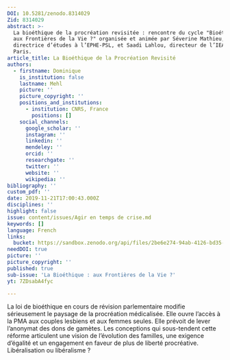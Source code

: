 ```yaml
---
DOI: 10.5281/zenodo.8314029
Zid: 8314029
abstract: >-
  La bioéthique de la procréation revisitée : rencontre du cycle "Bioéthique :
  aux Frontières de la Vie ?" organisée et animée par Séverine Mathieu,
  directrice d’études à l’EPHE-PSL, et Saadi Lahlou, directeur de l’IEA de
  Paris.
article_title: La Bioéthique de la Procréation Revisité
authors:
  - firstname: Dominique
    is_institution: false
    lastname: Mehl
    picture: ''
    picture_copyright: ''
    positions_and_institutions:
      - institution: CNRS, France
        positions: []
    social_channels:
      google_scholar: ''
      instagram: ''
      linkedin: ''
      mendeley: ''
      orcid: ''
      researchgate: ''
      twitter: ''
      website: ''
      wikipedia: ''
bibliography: ''
custom_pdf: ''
date: 2019-11-21T17:00:43.000Z
disciplines: ''
highlight: false
issue: content/issues/Agir en temps de crise.md
keywords: []
language: French
links:
  bucket: https://sandbox.zenodo.org/api/files/2be6e274-94ab-4126-bd35-663067836a95
needDOI: true
picture: ''
picture_copyright: ''
published: true
sub-issue: 'La Bioéthique : aux Frontières de la Vie ?'
yt: 7ZDsabA4fyc

---
```










La loi de bioéthique en cours de révision parlementaire modifie sérieusement le paysage de la procréation médicalisée. Elle ouvre l’accès à la PMA aux couples lesbiens et aux femmes seules. Elle prévoit de lever l’anonymat des dons de gamètes. Les conceptions qui sous-tendent cette réforme articulent une vision de l’évolution des familles, une exigence d’égalité et un engagement en faveur de plus de liberté procréative. Libéralisation ou libéralisme ?

<Youtube yt="7ZDsabA4fyc" caption ="La bioéthique de la procréation revisitée"></Youtube>
